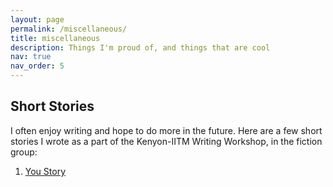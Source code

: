 ```yaml
---
layout: page
permalink: /miscellaneous/
title: miscellaneous
description: Things I'm proud of, and things that are cool
nav: true
nav_order: 5
---
```


## Short Stories 
I often enjoy writing and hope to do more in the future. Here are a few short stories I wrote as a part of the Kenyon-IITM Writing Workshop, in the fiction group:
1. [You Story](/you_story/)


